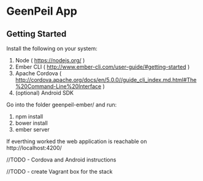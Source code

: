GeenPeil App
===

Getting Started
---


Install the following on your system:

1. Node ( https://nodejs.org/ )
2. Ember CLI ( http://www.ember-cli.com/user-guide/#getting-started )
3. Apache Cordova ( http://cordova.apache.org/docs/en/5.0.0//guide_cli_index.md.html#The%20Command-Line%20Interface )
4. (optional) Android SDK


Go into the folder geenpeil-ember/ and run:

1. npm install
2. bower install
3. ember server


If everthing worked the web application is reachable on http://localhost:4200/


//TODO - Cordova and Android instructions

//TODO - create Vagrant box for the stack

